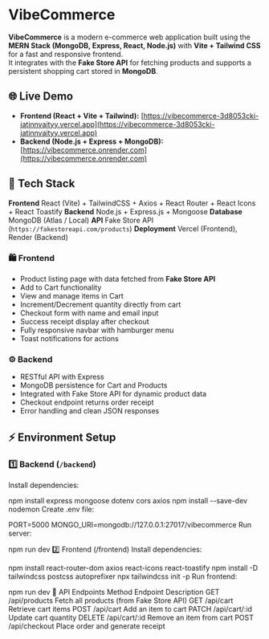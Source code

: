 # VibeCommerce

**VibeCommerce** is a modern e-commerce web application built using the **MERN Stack (MongoDB, Express, React, Node.js)** with **Vite + Tailwind CSS** for a fast and responsive frontend.  
It integrates with the **Fake Store API** for fetching products and supports a persistent shopping cart stored in **MongoDB**.


## 🌐 Live Demo

- **Frontend (React + Vite + Tailwind):** [https://vibecommerce-3d8053cki-jatinnvaityy.vercel.app](https://vibecommerce-3d8053cki-jatinnvaityy.vercel.app)  
- **Backend (Node.js + Express + MongoDB):** [https://vibecommerce.onrender.com](https://vibecommerce.onrender.com)


## 🚀 Tech Stack

**Frontend**  React (Vite) + TailwindCSS + Axios + React Router + React Icons + React Toastify 
**Backend**  Node.js + Express.js + Mongoose 
**Database** MongoDB (Atlas / Local) 
**API**  Fake Store API (`https://fakestoreapi.com/products`) 
**Deployment**  Vercel (Frontend), Render (Backend) 



### 🛍️ Frontend
- Product listing page with data fetched from **Fake Store API**  
- Add to Cart functionality  
- View and manage items in Cart  
- Increment/Decrement quantity directly from cart  
- Checkout form with name and email input  
- Success receipt display after checkout  
- Fully responsive navbar with hamburger menu  
- Toast notifications for actions  

### ⚙️ Backend
- RESTful API with Express  
- MongoDB persistence for Cart and Products  
- Integrated with Fake Store API for dynamic product data  
- Checkout endpoint returns order receipt  
- Error handling and clean JSON responses  

## ⚡️ Environment Setup

### 1️⃣ Backend (`/backend`)
Install dependencies:

npm install express mongoose dotenv cors axios
npm install --save-dev nodemon
Create .env file:

PORT=5000
MONGO_URI=mongodb://127.0.0.1:27017/vibecommerce
Run server:

npm run dev
2️⃣ Frontend (/frontend)
Install dependencies:

npm install react-router-dom axios react-icons react-toastify
npm install -D tailwindcss postcss autoprefixer
npx tailwindcss init -p
Run frontend:

npm run dev
🧩 API Endpoints
Method	Endpoint	Description
GET	/api/products	Fetch all products (from Fake Store API)
GET	/api/cart	Retrieve cart items
POST	/api/cart	Add an item to cart
PATCH	/api/cart/:id	Update cart quantity
DELETE	/api/cart/:id	Remove an item from cart
POST	/api/checkout	Place order and generate receipt
